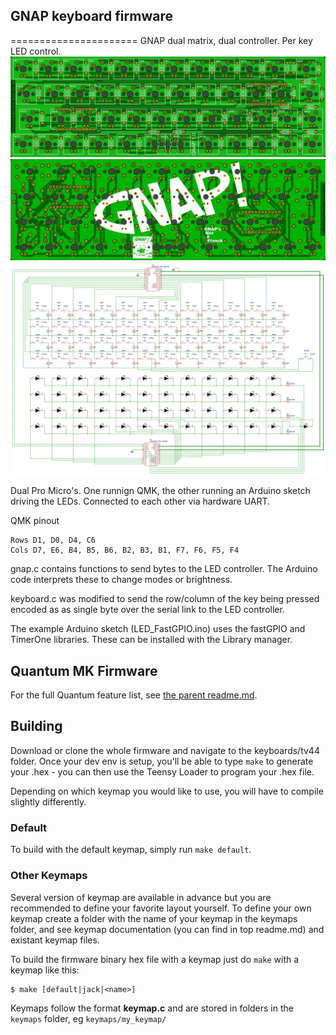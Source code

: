 ## GNAP keyboard firmware
======================
GNAP dual matrix, dual controller. Per key LED control.
![GNAP 1.0 PCB Front](pcb-front.png)
![GNAP 1.0 PCB Back](pcb-bottom.png)
![GNAP 1.0 PCB Schematic](schematic.png)

Dual Pro Micro's. One runnign QMK, the other running an Arduino sketch driving the LEDs. Connected to each other via hardware UART.

QMK pinout

	Rows D1, D0, D4, C6 
	Cols D7, E6, B4, B5, B6, B2, B3, B1, F7, F6, F5, F4
	
gnap.c contains functions to send bytes to the LED controller. The Arduino code interprets these to change modes or brightness.

keyboard.c was modified to send the row/column of the key being pressed encoded as as single byte over the serial link to the LED controller.

The example Arduino sketch (LED_FastGPIO.ino) uses the fastGPIO and TimerOne libraries. These can be installed with the Library manager.

## Quantum MK Firmware

For the full Quantum feature list, see [the parent readme.md](/doc/readme.md).

## Building

Download or clone the whole firmware and navigate to the keyboards/tv44 folder. Once your dev env is setup, you'll be able to type `make` to generate your .hex - you can then use the Teensy Loader to program your .hex file. 

Depending on which keymap you would like to use, you will have to compile slightly differently.

### Default

To build with the default keymap, simply run `make default`.

### Other Keymaps

Several version of keymap are available in advance but you are recommended to define your favorite layout yourself. To define your own keymap create a folder with the name of your keymap in the keymaps folder, and see keymap documentation (you can find in top readme.md) and existant keymap files.

To build the firmware binary hex file with a keymap just do `make` with a keymap like this:

```
$ make [default|jack|<name>]
```

Keymaps follow the format **__keymap.c__** and are stored in folders in the `keymaps` folder, eg `keymaps/my_keymap/`